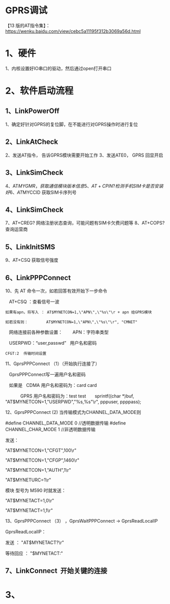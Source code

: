 GPRS调试
====

【13 版的AT指令集】： https://wenku.baidu.com/view/cebc5a11195f312b3069a56d.html


# 1、硬件
1、内核设置好IO串口的驱动，然后通过open打开串口

# 2、软件启动流程

## 1、LinkPowerOff

1、确定好针对GPRS的复位脚，在不能进行对GPRS操作时进行复位

## 2、LinkAtCheck

2、发送AT指令，   告诉GPRS模块需要开始工作
3、发送ATE0，    GPRS 回显开启

## 3、LinkSimCheck

4、AT$MYGMR，    获取通信模块版本信息
5、AT+CPIN?     检测手机SIM卡是否安装好
6、AT$MYCCID     获取SIM卡序列号

## 4、LinkSimCheck

7、AT+CREG?    网络注册状态查询，可能问题有SIM卡欠费问题等
8、AT+COPS?    查询运营商

## 5、LinkInitSMS

9、AT+CSQ    获取信号强度

## 6、LinkPPPConnect

10、先 AT 命令一次，如若回答有效开始下一步命令

    AT+CSQ ：查看信号一波
    

    如果有apn，将写入 ： AT$MYNETCON=1,\"APN\",\"%s\"\r + apn 给GPRS模块
    
    如若没有则：        AT$MYNETCON=1,\"APN\",\"%s\"\r", "CMNET"

    网络连接前各种参数设置：
    
    APN：字符串类型
    
    USERPWD：“user,passwd”   用户名和密码

    CFGT:2  传输时间设置

11、GprsPPPConnect （1）（开始执行连接了）

    GprsPPPConnect写一遍用户名和密码
    
    如果是    CDMA 用户名和密码为：card card
    
             GPRS 用户名和密码为：test test
    
    sprintf((char *)buf, "AT$MYNETCON=1,\"USERPWD\",\"%s,%s\"\r", pppuser, ppppass);

12、GprsPPPConnect (2) 当传输模式为CHANNEL_DATA_MODE则

#define CHANNEL_DATA_MODE	0	//透明数据传输
#define CHANNEL_CHAR_MODE	1	//非透明数据传输

   发送：

"AT$MYNETCON=1,\"CFGT\",100\r"

"AT$MYNETCON=1,\"CFGP\",1460\r"

"AT$MYNETCON=1,\"AUTH\",1\r"

"AT$MYNETURC=1\r"

   模块 型号为 M590 时就发送：

"AT$MYNETACT=1,0\r"

"AT$MYNETACT=1,1\r"

13、GprsPPPConnect （3） ，GprsWaitPPPConnect -> GprsReadLocalIP

GprsReadLocalIP：

发送     ： "AT$MYNETACT?\r"

等待回应 ： "$MYNETACT:"

## 7、LinkConnect  开始关键的连接














# 3、 















